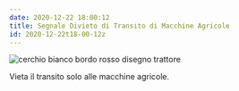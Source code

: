 ```yaml
---
date: 2020-12-22 18:00:12
title: Segnale Divieto di Transito di Macchine Agricole
id: 2020-12-22t18-00-12z
---
```


![cerchio bianco bordo rosso disegno
trattore](./images/divieto-transito-agricole.png)

Vieta il transito solo alle macchine agricole.
